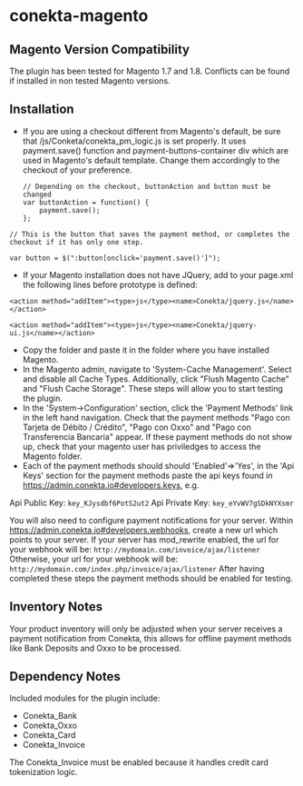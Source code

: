 conekta-magento
==============

Magento Version Compatibility
-----------
The plugin has been tested for Magento 1.7 and 1.8. Conflicts can be found if installed in non tested Magento versions.

Installation
-----------

  * If you are using a checkout different from Magento's default, be sure that /js/Conketa/conekta_pm_logic.js is set properly. It uses payment.save() function and payment-buttons-container div which are used in Magento's default template. Change them accordingly to the checkout of your preference.

		// Depending on the checkout, buttonAction and button must be changed
		var buttonAction = function() {
			payment.save();
		};

`// This is the button that saves the payment method, or completes the checkout if it has only one step.`

`var button = $(":button[onclick='payment.save()']");`  

  * If your Magento installation does not have JQuery, add to your page.xml the following lines before prototype is defined:

`<action method="addItem"><type>js</type><name>Conekta/jquery.js</name></action>`

`<action method="addItem"><type>js</type><name>Conekta/jquery-ui.js</name></action>`
  * Copy the folder and paste it in the folder where you have installed Magento.
  * In the Magento admin, navigate to 'System-Cache Management'. Select and disable all Cache Types.  Additionally, click "Flush Magento Cache" and "Flush Cache Storage".  These steps will allow you to start testing the plugin.
  * In the 'System->Configuration' section, click the 'Payment Methods' link in the left hand navigation.  Check that the payment methods "Pago con Tarjeta de Débito / Crédito", "Pago con Oxxo" and "Pago con Transferencia Bancaria" appear. If these payment methods do not show up, check that your magento user has priviledges to access the Magento folder.
  * Each of the payment methods should should 'Enabled'=>'Yes', in the 'Api Keys' section for the payment methods paste the api keys found in https://admin.conekta.io#developers.keys, e.g.
    
Api Public Key: 
    `key_KJysdbf6PotS2ut2`
Api Private Key: 
    `key_eYvWV7gSDkNYXsmr`


You will also need to configure payment notifications for your server.  Within https://admin.conekta.io#developers.webhooks, create a new url which points to your server.
If your server has mod_rewrite enabled, the url for your webhook will be:
    `http://mydomain.com/invoice/ajax/listener`
Otherwise, your url for your webhook will be:
    `http://mydomain.com/index.php/invoice/ajax/listener`
After having completed these steps the payment methods should be enabled for testing.

Inventory Notes
---------------

Your product inventory will only be adjusted when your server receives a payment notification from Conekta, this allows for offline payment methods like Bank Deposits and Oxxo to be processed.

Dependency Notes
-----------

Included modules for the plugin include:
  * Conekta_Bank
  * Conekta_Oxxo
  * Conekta_Card
  * Conekta_Invoice

The Conekta_Invoice must be enabled because it handles credit card tokenization logic.
